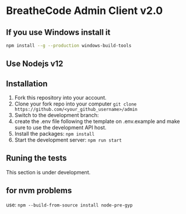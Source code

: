 # BreatheCode Admin Client v2.0

## If you use Windows install it

```bash
npm install --g --production windows-build-tools
```

## Use Nodejs v12

## Installation

1. Fork this repository into your account.
2. Clone your fork repo into your computer `git clone https://github.com/<your_github_username>/admin`
3. Switch to the development branch:
4. create the .env file following the template on .env.example and make sure to use the development API host.
5. Install the packages: `npm install`
6. Start the development server: `npm run start`

## Runing the tests

This section is under development.


## for nvm problems 
use:
```npm --build-from-source install node-pre-gyp```
